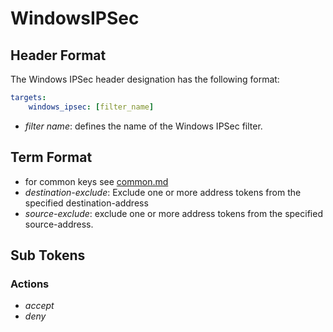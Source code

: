 # WindowsIPSec

## Header Format

The Windows IPSec header designation has the following format:

```yaml
targets:
    windows_ipsec: [filter_name]
```

* _filter name_: defines the name of the Windows IPSec filter.

## Term Format

* for common keys see [common.md](common.md)
* _destination-exclude_: Exclude one or more address tokens from the specified destination-address
* _source-exclude_: exclude one or more address tokens from the specified source-address.

## Sub Tokens

### Actions

* _accept_
* _deny_

